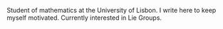 Student of mathematics at the University of Lisbon. I write here to keep myself motivated. Currently interested in Lie Groups.   
